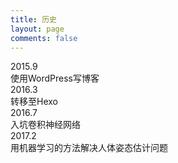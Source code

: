 ```yaml
---
title: 历史
layout: page
comments: false
---
```


<!--more-->
<div class="timeline">
    <div class="timeline-item active">
        <div class="year">2015.9<span class="marker"><span class="dot"></span></span></div><div class="info">使用WordPress写博客</div>
    </div>
    <div class="timeline-item active">
        <div class="year">2016.3<span class="marker"><span class="dot"></span></span></div><div class="info">转移至Hexo</div>
    </div>
    <div class="timeline-item active">
        <div class="year">2016.7<span class="marker"><span class="dot"></span></span></div><div class="info">入坑卷积神经网络</div>
    </div>
    <div class="timeline-item active">
        <div class="year">2017.2<span class="marker"><span class="dot"></span></span></div><div class="info">用机器学习的方法解决人体姿态估计问题</div>
    </div>
</div>
